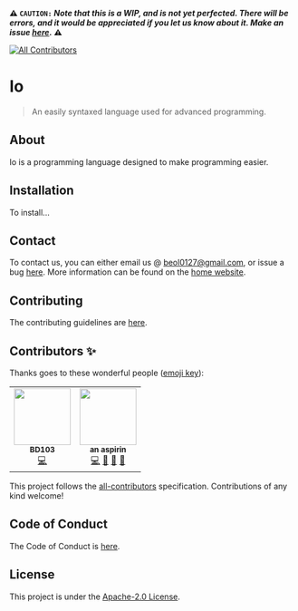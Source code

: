 **⚠️ `CAUTION:` _Note that this is a WIP, and is not yet perfected. There will be errors, and it would be appreciated if you let us know about it. Make an issue <a href="https://github.com/TheIoLang/io/issues">here</a>._ ⚠️**
<!-- ALL-CONTRIBUTORS-BADGE:START - Do not remove or modify this section -->
[![All Contributors](https://img.shields.io/badge/all_contributors-2-orange.svg?style=flat-square)](#contributors-)
<!-- ALL-CONTRIBUTORS-BADGE:END -->

# Io 
> An easily syntaxed language used for advanced programming.

## About
Io is a programming language designed to make programming easier. 

## Installation
To install...

## Contact
To contact us, you can either email us @ beol0127@gmail.com, or issue a bug [here](https://github.com/TheIoLang/Io/issues). More information can be found on the [home website](https://theiolang.github.io/io/).

## Contributing
The contributing guidelines are [here](https://github.com/TheIoLang/Io/blob/main/CONTRIBUTING.md).

## Contributors ✨

Thanks goes to these wonderful people ([emoji key](https://allcontributors.org/docs/en/emoji-key)):

<!-- ALL-CONTRIBUTORS-LIST:START - Do not remove or modify this section -->
<!-- prettier-ignore-start -->
<!-- markdownlint-disable -->
<table>
  <tr>
    <td align="center"><a href="https://bd103.github.io"><img src="https://avatars.githubusercontent.com/u/59022059?v=4?s=100" width="100px;" alt=""/><br /><sub><b>BD103</b></sub></a><br /><a href="https://github.com/JBYT27/io/commits?author=BD103" title="Code">💻</a></td>
    <td align="center"><a href="http://jbloves27.repl.co"><img src="https://avatars.githubusercontent.com/u/76911308?v=4?s=100" width="100px;" alt=""/><br /><sub><b>an aspirin</b></sub></a><br /><a href="https://github.com/JBYT27/io/commits?author=JBYT27" title="Code">💻</a> <a href="#maintenance-JBYT27" title="Maintenance">🚧</a> <a href="#tool-JBYT27" title="Tools">🔧</a> <a href="https://github.com/JBYT27/io/commits?author=JBYT27" title="Documentation">📖</a></td>
  </tr>
</table>

<!-- markdownlint-restore -->
<!-- prettier-ignore-end -->

<!-- ALL-CONTRIBUTORS-LIST:END -->

This project follows the [all-contributors](https://github.com/all-contributors/all-contributors) specification. Contributions of any kind welcome!

## Code of Conduct
The Code of Conduct is [here](https://github.com/TheIoLang/Io/blob/main/CODE_OF_CONDUCT.md).

## License
This project is under the [Apache-2.0 License](https://github.com/TheIoLang/Io/blob/main/LICENSE).
